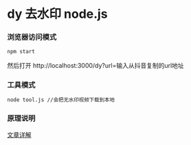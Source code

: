 # dy 去水印 node.js

### 浏览器访问模式
```bash
npm start
```

然后打开 http://localhost:3000/dy?url=输入从抖音复制的url地址

### 工具模式

```bash
node tool.js //会把无水印视频下载到本地
```
### 原理说明
[文章详解](https://juejin.im/post/5ee4f035e51d4578615af59f)


